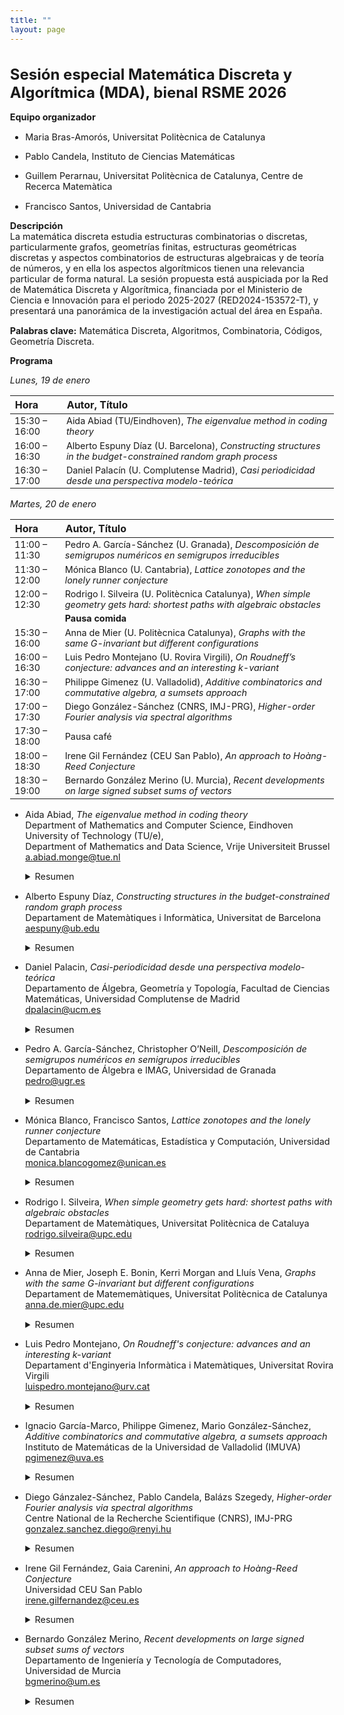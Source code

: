 ```yaml
---
title: "" 
layout: page
---
```



<style type="text/css">

h1 {
  font-size: 1.5rem;
}
h2 {
  margin-top: 1.5rem;
  font-size: 1.2rem;
}
h3 {
  margin-top: 1.5rem;
  font-size: 1.1rem;
}
h4, h5, h6 {
  margin-top: 1rem;
  font-size: 1rem;
}

body, td {
   font-size: 0.9rem;
}

.container {
    max-width: 56rem;
    }
    @media (min-width: 38em) {
    .container {
        max-width: 38rem;
    }
    }
    @media (min-width: 56em) {
    .container {
        max-width: 56rem;
    }
}

</style>

# Sesión especial Matemática Discreta y Algorítmica (MDA), bienal RSME 2026

**Equipo organizador**

- Maria Bras-Amorós, Universitat Politècnica de Catalunya

- Pablo Candela, Instituto de Ciencias Matemáticas

- Guillem Perarnau, Universitat Politècnica de Catalunya, Centre de
  Recerca Matemàtica

- Francisco Santos, Universidad de Cantabria

**Descripción**  
La matemática discreta estudia estructuras combinatorias o discretas,
particularmente grafos, geometrías finitas, estructuras geométricas
discretas y aspectos combinatorios de estructuras algebraicas y de
teoría de números, y en ella los aspectos algorítmicos tienen una
relevancia particular de forma natural. La sesión propuesta está
auspiciada por la Red de Matemática Discreta y Algorítmica, financiada
por el Ministerio de Ciencia e Innovación para el periodo 2025-2027
(RED2024-153572-T), y presentará una panorámica de la investigación
actual del área en España.

**Palabras clave:** Matemática Discreta, Algoritmos, Combinatoria,
Códigos, Geometría Discreta.  


**Programa**

*Lunes, 19 de enero*

| Hora | Autor, Título  |
|:---|:---|
| 15:30 – 16:00 | Aida Abiad (TU/Eindhoven),  *The eigenvalue method in coding theory* |
| 16:00 – 16:30 | Alberto Espuny Díaz (U. Barcelona), *Constructing structures in the budget-constrained random graph process* |
| 16:30 – 17:00 | Daniel Palacín (U. Complutense Madrid), *Casi periodicidad desde una perspectiva modelo-teórica* |

*Martes, 20 de enero*

| Hora | Autor, Título  |
|:---|:---|
| 11:00 – 11:30 | Pedro A. García-Sánchez (U. Granada), *Descomposición de semigrupos numéricos en semigrupos irreducibles* |
| 11:30 – 12:00 | Mónica Blanco (U. Cantabria), *Lattice zonotopes and the lonely runner conjecture* |
| 12:00 – 12:30 | Rodrigo I. Silveira (U. Politècnica Catalunya), *When simple geometry gets hard: shortest paths with algebraic obstacles* |
|  | **Pausa comida** |  
| 15:30 – 16:00 | Anna de Mier (U. Politècnica Catalunya), *Graphs with the same G-invariant but different configurations* |
| 16:00 – 16:30 | Luis Pedro Montejano (U. Rovira Virgili), *On Roudneff’s conjecture: advances and an interesting $k$-variant* |
| 16:30 – 17:00 | Philippe Gimenez (U. Valladolid), *Additive combinatorics and commutative algebra, a sumsets approach* |
| 17:00 – 17:30 | Diego González-Sánchez (CNRS, IMJ-PRG), *Higher-order Fourier analysis via spectral algorithms* |
| 17:30 – 18:00 | Pausa café |
| 18:00 – 18:30 | Irene Gil Fernández (CEU San Pablo), *An approach to Hoàng-Reed Conjecture* |
| 18:30 – 19:00 | Bernardo González Merino (U. Murcia), *Recent developments on large signed subset sums of vectors* |

- Aida Abiad, *The eigenvalue method in coding theory*<br>
  Department of Mathematics and Computer Science, Eindhoven University of Technology (TU/e),<br>
  Department of Mathematics and Data Science, Vrije Universiteit Brussel<br>
  a.abiad.monge@tue.nl
  <details>
    <summary>Resumen</summary>
  In this talk, several new eigenvalue bounds on the independence number
  of graph powers will be presented. We will then illustrate an
  application of such bounds in coding theory. In particular, we will use
  them to estimate the maximum size of a code in the sum-rank metric,
  demonstrating how the spectral method can often improve the state of the
  art coding bounds.
  </details>

- Alberto Espuny Díaz, *Constructing structures in the budget-constrained random graph process*<br>
Departament de Matemàtiques i Informàtica, Universitat de Barcelona<br>
aespuny@ub.edu
  <details>
    <summary>Resumen</summary>

  In this talk, I will present results concerning the budget-constrained
  random graph process introduced by Frieze, Krivelevich and Michaeli.
  Through this process, a player, called Builder, is presented with $t$
  distinct edges of $K_n$ one by one, chosen uniformly at random.
  Builder may purchase at most $b$ of these edges, and must
  (irrevocably) decide whether to purchase each edge as soon as it is
  offered, and their goal is to construct a graph which satisfies a
  certain property. The main goal is to understand asymptotically, for a
  given $t=t(n)$, the optimum $b$ which suffices for Builder to
  construct a graph with the desired property (with high probability). I
  will present an overview of the state of the art in this model,
  discussing results concerning both spanning and local properties. For
  spanning properties, I will present new results about graph factors,
  graph covers and powers of Hamilton cycles. For local properties, I will
  discuss new results concerning building copies of $K_4$. Our new
  results solve different problems proposed by Frieze, Krivelevich and
  Michaeli. These results come from joint works with Frederik Garbe,
  Tássio Naia and Zak Smith, and with Sylwia Antoniuk, Kalina Petrova and
  Miloš Stojaković.

  </details>

- Daniel Palacin, *Casi-periodicidad desde una perspectiva modelo-teórica* <br>
Departamento de Álgebra, Geometría y Topología,
Facultad de Ciencias Matemáticas,
Universidad Complutense de Madrid<br>
dpalacin@ucm.es
  <details>
    <summary>Resumen</summary>

  Los ultraproductos constituyen una herramienta básica para analizar,
  desde un punto de vista modelo-teórico, el comportamiento asintótico de
  una clase de estructuras. En un ultraproducto de grupos finitos, el
  ultralímite de la medida de contar normalizada induce una medida de
  Keisler, invariante bajo automorfismos y traslaciones, que ha
  desempeñado un papel crucial en los últimos años en varias aplicaciones
  de la teoría de modelos a la combinatoria aditiva.

  En esta charla, presentaré un trabajo conjunto con Amador Martin-Pizarro
  en el que obtenemos un resultado de casi-periodicidad modelo-teórico,
  relacionado con el teorema de casi-periodicidad de Croot y Sisack, para
  grupos arbitrarios equipados con una medida de Keisler bajo ciertas
  hipótesis menores. Si el tiempo lo permite, indicaré brevemente cómo
  utilizar este resultado para obtener una demostración no cuantitativa
  del teorema de Roth sobre progresiones aritméticas de longitud 3. No se
  presupondrá ningún conocimiento previo de teoría de modelos.

  </details>

- Pedro A. García-Sánchez, Christopher O’Neill,  *Descomposición de semigrupos numéricos en semigrupos irreducibles*<br>
Departamento de Álgebra e IMAG, Universidad de Granada<br>
pedro@ugr.es
  <details>
    <summary>Resumen</summary>

  Un semigrupo numérico es irreducible si no puede expresarse como la
  intersección de dos semigrupos numéricos que lo contengan propiamente.
  Cada semigrupo numérico puede expresarse como una intersección de
  (finitas) semigrupos numéricos irreducibles . A esas expresiones que no
  sean “irredundantes” las llamaremos factorizaciones en irreducibles.

  Mostramos que las uniones de conjuntos de longitudes de factorizaciones
  de semigrupos numéricos en semigrupos numéricos irreducibles son todas
  iguales a $\mathbb{N}_{\ge 2}$.

  Además, daremos algunos ejemplos de familias de semigrupos numéricos
  para los que el conjunto de longitudes de factorizaciones en
  irreducibles son intervalos (trabajo conjunto con C. O’Neill).


  **Referencias**

  [1] P. A. García-Sánchez, Factorizations into irreducible numerical
  semigroups, Commun. Korean Math. Soc. 40 (2025) 587–592 J. C. Rosales
  and M. B. Branco, Decomposition of a numerical semigroup as an
  intersection of irreducible numerical semigroups, Bull. Belg. Math. Soc.
  Simon Stevin 9 (2002), 373–381.

  **Agradecimientos**

  Esta investigación se ha llevado a cabo con la financiación del grupo
  FQM-343 y del Proyecto de Excelencia ProyExcel00868 de la Junta de
  Andalucía, el proyecto PID2022-138906NB-C21 financiado por
  MCIN/AEI/10.13039/501100011033 y fondos FEDER, además de por la
  RED2024-153572-T, financiada por la Agencia Estatal de Investigación.

  </details>

- Mónica Blanco, Francisco Santos, *Lattice zonotopes and the lonely runner conjecture*<br>
Departamento de Matemáticas, Estadística y Computación, Universidad de Cantabria<br>
monica.blancogomez@unican.es
  <details>
    <summary>Resumen</summary>

  The lonely runner conjecture states that if $n$ people are running
  around the circle, having started at the same time at the origin and
  with distinct and constant running velocities, there will be, for each
  of the runners, a moment in time in which they are "lonely", that is, at
  distance at least $\frac{1}{n}$ from the others. A stronger version of
  the conjecture, called "shifted", allows the runners to have different
  starting points.

  It is known that there is no loss of generality in assuming the
  velocities to be integers, and that the conjecture can be interpreted
  geometrically as an obstruction property. Based on these facts, Henze
  and Malikiosis (2019) rephrased the conjecture (both the original and
  the shifted one) as a convex-geometric question on certain lattice
  zonotopes, which we will call LRZ (Lonely Runner Zonotopes) or sLRZ (for
  the shifted version).

  In this talk I will discuss some recent work on the study of these
  zonotopes, and how we are hoping this will help towards proving the
  conjecture, at least in some cases.


  **Agradecimientos**

  Supported by grants PID2022-137283NB-C21, funded by,
  MCIN/AEI/10.13039/501100011033

  </details>

- Rodrigo I. Silveira, *When simple geometry gets hard: shortest paths with algebraic obstacles*<br>
Departament de Matemàtiques, Universitat Politècnica de Cataluya<br>
rodrigo.silveira@upc.edu
  <details>
    <summary>Resumen</summary>

  This talk explores two geometric shortest path problems that share a
  surprising trait: they are simple to state but deceptively difficult to
  solve. The first is the Weighted Region Problem, where the plane is
  subdivided into regions, each assigned a cost of traversal — some areas
  are “cheaper” to cross than others. The challenge is to find a shortest
  path according to this weighted cost. The second is the Shortest
  Descending Path problem, which considers a polyhedral terrain and two
  points, $s$ and $t$, on its surface. The goal is to compute a
  shortest path from $s$ to $t$ that never ascends. For both problems,
  no efficient algorithms are known. The underlying difficulty appears to
  be algebraic: computing an optimal path requires solving algebraic
  equations that seem computationally intractable. In this talk, I will
  provide a gentle introduction to these two intriguing problems,
  summarize what is currently known about them, and highlight how
  algebraic obstacles may explain why they resist efficient algorithms.

  </details>

- Anna de Mier, Joseph E. Bonin, Kerri Morgan and Lluís Vena, *Graphs with the same G-invariant but different configurations*<br>
Departament de Matememàtiques, Universitat Politècnica de Catalunya<br>
anna.de.mier@upc.edu
  <details>
    <summary>Resumen</summary>

  In 1974 W. Tutte introduced the rotor construction, that allowed him to
  construct "codichromatic" graphs (i.e., graphs with the same Tutte
  polynomial) up to 5-connectivity. We show that the same construction can
  be applied to yield graphs with the same G-invariant, which is a
  valuative matroid invariant that contains, in particular, the Tutte
  polynomial. This is to our knowledge the first known construction of
  such graphs (in contrast, several examples of non-graphic matroids with
  the same G-invariant are known.) . However, in the case of the
  G-invariant it applies only for 3-connectivity. Like the Tutte
  polynomial, the G-invariant is a matroid invariant, and as such depends
  only on the cycle structure of the graph. Also as the Tutte polynomial,
  one does not need the full cycle structure to compute the G-invariant,
  it is enough to know the "configuration" of the corresponding matroid.
  We show that the graphs we obtain not only have different associated
  matroids but also have different configurations.

  **Agradecimientos**

  This work was partially supported by grant PID2023-147202NB-I00 funded
  by MICIU/AEI/10.13039/501100011033.

  </details>

- Luis Pedro Montejano, *On Roudneff's conjecture: advances and an interesting $k$-variant*<br>
Departament d'Enginyeria Informàtica i Matemàtiques, Universitat Rovira Virgili<br>
luispedro.montejano@urv.cat
  <details>
    <summary>Resumen</summary>

  J. P. Roudneff conjectured in 1991 that every arrangement of $n \ge 
  2d+1\ge 5$ pseudohyperplanes in the real projective space
  $\mathbb{P}^d$ has at most as many complete cells (i.e., cells bounded
  by each hyperplane) as the number of complete cells corresponding to the
  cyclic arrangements (i.e., the dual of the cyclic polytopes). I will
  talk about this conjecture and its interpretation in oriented matroid
  theory. I will discuss the progress of Roudneff’s conjecture and also
  about a $k$-variant in which the cyclic polytopes once again play an
  important role.

  </details>

- Ignacio García-Marco, Philippe Gimenez, Mario González-Sánchez, *Additive combinatorics and commutative algebra, a sumsets approach*<br>
Instituto de Matemáticas de la Universidad de Valladolid (IMUVA)<br>
pgimenez@uva.es
  <details>
    <summary>Resumen</summary>

  Given a finite nonempty subset $\mathcal{A}$ in $\mathbb{N}^d$, for
  all $s\geq 0$, the set
  $s\mathcal{A}=\{a_1+\cdots+a_s,\ a_i\in \mathcal{A}\}$ is called the
  $s$-fold iterated sumset of $\mathcal{A}$. Additive combinatorics
  studies sumsets of $\mathcal{A}$ and their cardinality. On the other
  hand, if one takes a field $\mathbb{K}$ and
  $\mathcal{A}=\{\mathbf{a}_1,\ldots, \mathbf{a_n}\}\subset\mathbb{N}^d$,
  one can associate to each $\mathbf{a_i}=(a_{i1},\ldots,a_{id})$, the
  monomial
  $\mathbf{t}^{\mathbf{a}_i}=t_1^{a_{i1}}\times \cdots\times t_d^{a_{id}}\in \mathbb{K}[t_1,\ldots,t_d]$,
  and define the ring homomorphism $\varphi_\mathcal{A}$:
  $\mathbb{K}[x_1,\ldots,x_n]\rightarrow \mathbb{K}[t_1,\ldots,t_d]$,
  $x_i\mapsto\mathbf{t}^{\mathbf{a}_i}$. This parametrically defines a
  toric variety and provides a toric ideal
  $I_\mathcal{A}=\ker\varphi_\mathcal{A}$. Based on recent results in  [1], [2], [3], [4], [5], and some work in progress, we will show how the sumsets
  structure of $\mathcal{A}$ is related to the syzygies and, in
  particular, to the Castelnuovo-Mumford regularity, of the toric ideal
  $I_\mathcal{A}$. This illustrates the interplay between additive
  combinatorics and commutative algebra, exhibiting how each area can help
  to solve problems in the other one.

  **Referencias**

  [1] L. Colarte-Gómez, J. Elias and R.M. Miró-Roig (2023). Sumsets and
  Veronese varieties. *Collect. Math.*, 74, 353–374.

  [2] S. Eliahou, E. Mazumdar (2022). Iterated sumsets and Hilbert functions.
  *J. Algebra*, 593, 274–294.

  [3] J. Elias (2022). Sumsets and Projective Curves. *Mediterr. J. Math.*,
  19:177, 11 pp.

  [4] P. Gimenez and M. González Sánchez (2023). Castelnuovo-Mumford
  regularity of projective monomial curves via sumsets, *Mediterr. J.
  Math.*, 20:287, 24 pp.

  [5] M. González-Sánchez (2025). *Syzygies, regularity, and their interplay
  with additive combinatorics*. PhD Thesis, University of Valladolid.

  **Agradecimientos**

  This work was partially supported by the grant PID2022-137283NB-C22
  funded by MICIU/AEI/10.13039/501100011033 and ERDF/EU.

  </details>

- Diego Gánzalez-Sánchez, Pablo Candela, Balázs Szegedy, *Higher-order Fourier analysis via spectral algorithms*<br>
Centre National de la Recherche Scientifique (CNRS), IMJ-PRG<br>
gonzalez.sanchez.diego@renyi.hu
  <details>
    <summary>Resumen</summary>

  Fourier analysis is a powerful tool to analyze functions defined on
  compact abelian groups. During the past decades, advances in additive
  combinatorics and ergodic theory have led to the discovery of a new form
  of representation theory on compact abelian groups that generalizes
  Fourier analysis. This theory is known as higher-order Fourier analysis.
  Roughly speaking, while Fourier analysis deals with representing
  functions in terms of harmonics such as $\exp(2\pi i \xi 
  x)$, higher-order Fourier analysis deals with representing functions in
  terms of higher order harmonics such as $\exp(2\pi i\xi x^2)$. In this
  talk, we will introduce such a theory and a recent joint work with
  Candela and Szegedy which aims at bridging the gap between higher-order
  Fourier analysis and possible applications.

  **Agradecimientos**

  This work is supported by Horizon Europe (HORIZON) via the Marie
  Skłodowska-Curie Actions (MSCA) Postdoctoral Fellowship number 101202161
  funded by the European Union and by project PID2024-156180NB-I00 funded
  by the Ministry of Science, Innovation, and Universities of Spain.
  </details>

- Irene Gil Fernández, Gaia Carenini, *An approach to Hoàng-Reed Conjecture*<br> 
Universidad CEU San Pablo<br>
irene.gilfernandez@ceu.es
  <details>
    <summary>Resumen</summary>

  Hoàng-Reed Conjecture states that every digraph in which each vertex has
  outdegree at least $k$ contains $k$ directed cycles
  $C_1, \dots, C_k$ such that $C_j$ meets $\bigcup_{i=1}^{j-1}C_i$
  in at most one vertex, for each $2\leq j\leq k$. This conjecture was
  proved by M. Welhan (2010) for outdegree equal to 3, but his method does
  not seem to work for higher $k$. In this talk we try to show some work
  on progress together with G. Carenini on the resolution of this problem.

  </details>

- Bernardo González Merino, *Recent developments on large signed subset sums of vectors*<br>
Departamento de Ingeniería y Tecnología de Computadores, Universidad de Murcia<br>
bgmerino@um.es
  <details>
    <summary>Resumen</summary>

  The following question arises in some topics of Mathematics: for given
  $d\geq 2$, $n\geq d$ and $k\leq n$, what is the largest value
  $c(d,n,k)$ such that from any set of $n$ unit vectors in
  $\mathbb R^d$, we may select $k$ vectors with corresponding signs
  $\pm 1$ so that their signed sum has norm at least $c(d,n,k)$? The
  problem in dual to classical vector sum minimization and balancing
  questions, which have been studied for over a century.

  On the one hand, we will explain most of the known results regarding
  both exact values of $c(d,n,k)$ for small values of the parameters as
  well as sharp asymptotic estimates when some of the parameters tend to
  infinity. On the other hand, we will briefly show some recent
  developments on this topic, such as the solution by F. Grundbacher to
  the exact computation of $c(3,4,4)=\sqrt{5}$.

  </details>